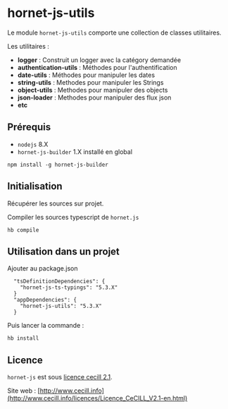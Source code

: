 # hornet-js-utils


Le module `hornet-js-utils` comporte une collection de classes utilitaires.

Les utilitaires  :

* **logger** : Construit un logger avec la catégory demandée
* **authentication-utils** : Méthodes pour l'authentification
* **date-utils** : Méthodes pour manipuler les dates
* **string-utils**  : Methodes pour manipuler les Strings
* **object-utils** : Methodes pour manipuler des objects
* **json-loader** : Methodes pour manipuler des flux json
* **etc**

## Prérequis #

- `nodejs` 8.X
- `hornet-js-builder` 1.X installé en global

```shell
npm install -g hornet-js-builder
```

## Initialisation #

Récupérer les sources sur projet.

Compiler les sources typescript de `hornet.js`

```shell
hb compile
```

## Utilisation dans un projet #

Ajouter au package.json

```shell
  "tsDefinitionDependencies": {
    "hornet-js-ts-typings": "5.3.X"
  }
  "appDependencies": {
    "hornet-js-utils": "5.3.X"
  }
```

Puis lancer la commande :

```shell
hb install
```

## Licence

`hornet-js` est sous [licence cecill 2.1](./LICENSE.md).

Site web : [http://www.cecill.info](http://www.cecill.info/licences/Licence_CeCILL_V2.1-en.html)
